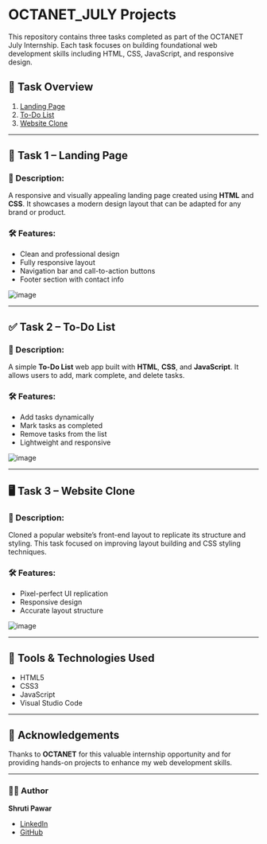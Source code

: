 # OCTANET_JULY Projects

This repository contains three tasks completed as part of the OCTANET July Internship. Each task focuses on building foundational web development skills including HTML, CSS, JavaScript, and responsive design.

## 📁 Task Overview

1. [Landing Page](#-task-1--landing-page)
2. [To-Do List](#-task-2--to-do-list)
3. [Website Clone](#-task-3--website-clone)

---

## 🚀 Task 1 – Landing Page

### 📌 Description:
A responsive and visually appealing landing page created using **HTML** and **CSS**. It showcases a modern design layout that can be adapted for any brand or product.

### 🛠 Features:
- Clean and professional design
- Fully responsive layout
- Navigation bar and call-to-action buttons
- Footer section with contact info

![image](https://github.com/Shruti1632/OCTANET_JULY/assets/104548800/915755c7-96ad-421f-8d93-cb954b203ed0)

---

## ✅ Task 2 – To-Do List

### 📌 Description:
A simple **To-Do List** web app built with **HTML**, **CSS**, and **JavaScript**. It allows users to add, mark complete, and delete tasks.

### 🛠 Features:
- Add tasks dynamically
- Mark tasks as completed
- Remove tasks from the list
- Lightweight and responsive

![image](https://github.com/Shruti1632/OCTANET_JULY/assets/104548800/e561b856-710e-4c78-b5a3-65ad764104db)

---

## 🖥️ Task 3 – Website Clone

### 📌 Description:
Cloned a popular website’s front-end layout to replicate its structure and styling. This task focused on improving layout building and CSS styling techniques.

### 🛠 Features:
- Pixel-perfect UI replication
- Responsive design
- Accurate layout structure


![image](https://github.com/Shruti1632/OCTANET_JULY/assets/104548800/faed815a-1e5b-4627-b0f9-2715727b1cbe)

---

## 🔧 Tools & Technologies Used

- HTML5
- CSS3
- JavaScript
- Visual Studio Code

---

## 🙌 Acknowledgements

Thanks to **OCTANET** for this valuable internship opportunity and for providing hands-on projects to enhance my web development skills.

---

### 👩‍💻 Author
**Shruti Pawar**  
- [LinkedIn](https://www.linkedin.com/in/shruti-pawar-0a9031235/)  
- [GitHub](https://github.com/Shruti1632)

